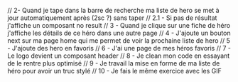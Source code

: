 <!-- //? 1 - Quand je fais une recherche et que je clique sur search la list de héro se met en jour -->

<!-- //!- Problèmes : -->
<!-- //* 1- il faut cliquer 2 fois sur search pour avoir le résultat -->
<!-- //* 2- si la barre de recherche est vide le loading reste affiché, reste n'apparait, si héro n'existe pas, la list re-apparait -->
<!-- //* 3- il faut taper le nom exact pour avoir le résultat (à améliorer) -->
<!-- //TODO 4- Le useeffect s'active dès qu'on tape, rajouter un petit temps après avoir taper -->
<!-- //TODO 5- Si rien de taper quand on clique sur search => revenir à la liste de base, si pas de héro avoir un bouton pou revenir sur la liste de base -->

// 2- Quand je tape dans la barre de recherche ma liste de hero se met à jour automatiquement après (2sc ?) sans taper
// 2.1 - Si pas de résultat j'affiche un composant no result
// 3 - Quand je clique sur une fiche de héro j'affiche les détails de ce héro dans une autre page
// 4 - J'ajoute un bouton next sur ma page home qui me permet de voir la prochaine liste de hero
// 5 - J'ajoute des hero en favoris
// 6 - J'ai une page de mes héros favoris
// 7 - Le logo devient un composant header
// 8 - Je clean mon code en essayant de le rentre plus optimisé
// 9 - Je travail la mise en forme de ma liste de héro pour avoir un truc stylé
// 10 - Je fais le même exercice avec les GIF
